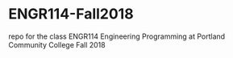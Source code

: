 # ENGR114-Fall2018
repo for the class ENGR114 Engineering Programming at Portland Community College Fall 2018
